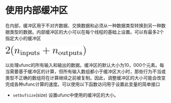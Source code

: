 # 使用内部缓冲区

在内部，缓冲区用于不对齐数据、交换数据和必须从一种数据类型转换到另一种数据类型的数据。内部缓冲区的大小可以在每个线程的基础上设置。可以有最多2个指定大小的缓冲区

![公式](/static/images/70520d47cfe4175f84138a50a9859e3af5da3c66.svg)

以处理ufunc的所有输入和输出的数据。缓冲区的默认大小为10，000个元素。每当需要基于缓冲区的计算，但所有输入数组都小于缓冲区大小时，那些行为不当或类型不正确的数组将在计算继续之前被复制。因此，调整缓冲区的大小可能会改变完成各种ufunc计算的速度。可以使用以下函数访问用于设置此变量的简单接口

- ``setbufsize``(size) 设置ufunc中使用的缓冲区的大小。